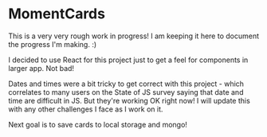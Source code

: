 # MomentCards

This is a very very rough work in progress! I am keeping it here to document the progress I'm making. :)

I decided to use React for this project just to get a feel for components in larger app. Not bad!

Dates and times were a bit tricky to get correct with this project - which correlates to many users on the State of JS survey saying that date and time are difficult in JS. But they're working OK right now! I will update this with any other challenges I face as I work on it.

Next goal is to save cards to local storage and mongo!
